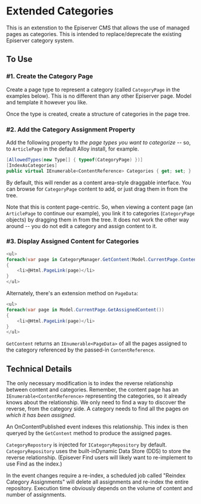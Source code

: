 # Extended Categories

This is an extenstion to the Episerver CMS that allows the use of managed pages as categories. This is intended to replace/deprecate the existing Episerver category system.

## To Use

### #1. Create the Category Page
Create a page type to represent a category (called `CategoryPage` in the examples below). This is no different than any other Episerver page. Model and template it however you like.

Once the type is created, create a structure of categories in the page tree.

### #2. Add the Category Assignment Property
Add the following property to _the page types you want to categorize_ -- so, to `ArticlePage` in the default Alloy install, for example.

```C#
[AllowedTypes(new Type[] { typeof(CategoryPage) })]
[IndexAsCategories]
public virtual IEnumerable<ContentReference> Categories { get; set; }
```

By default, this will render as a content area-style draggable interface.  You can browse for `CategoryPage` content to add, or just drag them in from the tree.

Note that this is content page-centric. So, when viewing a content page (an `ArticlePage` to continue our example), you link it to categories (`CategoryPage` objects) by dragging them in from the tree.  It does not work the other way around -- you do not edit a category and assign content to it.

### #3. Display Assigned Content for Categories

```C#
<ul>
foreach(var page in CategoryManager.GetContent(Model.CurrentPage.ContentLink))
{
	<li>@Html.PageLink(page)</li>
}
</ul>
```

Alternately, there's an extension method on `PageData`:

```C#
<ul>
foreach(var page in Model.CurrentPage.GetAssignedContent())
{
	<li>@Html.PageLink(page)</li>
}
</ul>
```

`GetContent` returns an `IEnumerable<PageData>` of all the pages assigned to the category referenced by the passed-in `ContentReference`.

## Technical Details

The only necessary modification is to index the reverse relationship between content and categories. Remember, the content page has an `IEnumerable<ContentReference>` representing the categories, so it already knows about the relationship. We only need to find a way to discover the reverse, from the category side.  A category needs to find all the pages _on which it has been assigned_.

An OnContentPublished event indexes this relationship. This index is then queryed by the `GetContent` method to produce the assigned pages.

`CategoryRepostory` is injected for `ICategoryRepository` by default. `CategoryRepository` uses the built-inDynamic Data Store (DDS) to store the reverse relationship.  (Episever Find users will likely want to re-implement to use Find as the index.)

In the event changes require a re-index, a scheduled job called "Reindex Category Assignments" will delete all assignments and re-index the entire repository. Execution time obviously depends on the volume of content and number of assignments.